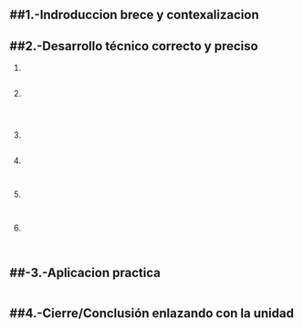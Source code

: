 ##1.-Indroduccion brece y contexalizacion
---




##2.-Desarrollo técnico correcto y preciso
---
1.
```

```

2.
```

       
```
3.
```

```
4.
```
 

```
5.
```
 

```
6.
```
  
```

##-3.-Aplicacion practica
---
```

```

##4.-Cierre/Conclusión enlazando con la unidad
---

